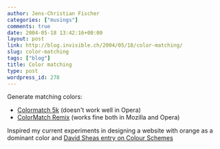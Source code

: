 ```yaml
---
author: Jens-Christian Fischer
categories: ["musings"]
comments: true
date: 2004-05-18 13:42:16+00:00
layout: post
link: http://blog.invisible.ch/2004/05/18/color-matching/
slug: color-matching
tags: ["blog"]
title: Color matching
type: post
wordpress_id: 278
---
```


Generate matching colors:


  * [Colormatch 5k](http://www.colormatch.dk/) (doesn't work well in Opera)
  * [ColorMatch Remix](http://color.twysted.net/) (works fine both in Mozilla and Opera)


Inspired my current experiments in designing a website with orange as a dominant color and [David Sheas entry on Colour Schemes](http://www.mezzoblue.com/archives/2004/05/14/colour_schem/index.php)
